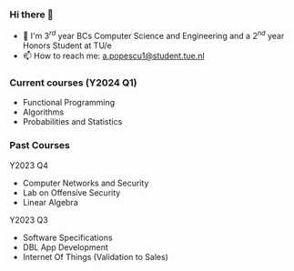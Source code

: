 ### Hi there 👋
- 📖 I'm $3^{rd}$ year BCs Computer Science and Engineering and a $2^{nd}$ year Honors Student at TU/e 
- 📫 How to reach me: a.popescu1@student.tue.nl

### Current courses (Y2024 Q1)
- Functional Programming
- Algorithms
- Probabilities and Statistics

### Past Courses
Y2023
Q4
- Computer Networks and Security
- Lab on Offensive Security
- Linear Algebra

Y2023 
Q3
- Software Specifications
- DBL App Development
- Internet Of Things (Validation to Sales)
